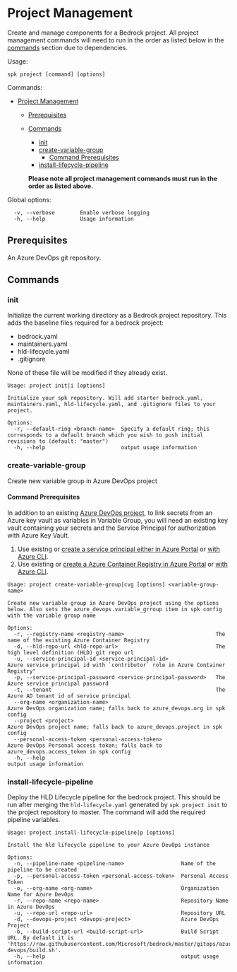 # Project Management

Create and manage components for a Bedrock project. All project management
commands will need to run in the order as listed below in the
[commands](#Commands) section due to dependencies.

Usage:

```
spk project [command] [options]
```

Commands:

- [Project Management](#project-management)

  - [Prerequisites](#prerequisites)
  - [Commands](#commands)

    - [init](#init)
    - [create-variable-group](#create-variable-group)
      - [Command Prerequisites](#command-prerequisites)
    - [install-lifecycle-pipeline](#install-lifecycle-pipeline)

    **Please note all project management commands must run in the order as
    listed above.**

Global options:

```
  -v, --verbose        Enable verbose logging
  -h, --help           Usage information
```

## Prerequisites

An Azure DevOps git repository.

## Commands

### init

Initialize the current working directory as a Bedrock project repository. This
adds the baseline files required for a bedrock project:

- bedrock.yaml
- maintainers.yaml
- hld-lifecycle.yaml
- .gitignore

None of these file will be modified if they already exist.

```
Usage: project init|i [options]

Initialize your spk repository. Will add starter bedrock.yaml, maintainers.yaml, hld-lifecycle.yaml, and .gitignore files to your project.

Options:
  -r, --default-ring <branch-name>  Specify a default ring; this corresponds to a default branch which you wish to push initial revisions to (default: "master")
  -h, --help                        output usage information
```

### create-variable-group

Create new variable group in Azure DevOps project

#### Command Prerequisites

In addition to an existing
[Azure DevOps project](https://azure.microsoft.com/en-us/services/devops/), to
link secrets from an Azure key vault as variables in Variable Group, you will
need an existing key vault containing your secrets and the Service Principal for
authorization with Azure Key Vault.

1. Use existng or
   [create a service principal either in Azure Portal](https://docs.microsoft.com/en-us/azure/active-directory/develop/howto-create-service-principal-portal)
   or
   [with Azure CLI](https://docs.microsoft.com/en-us/cli/azure/create-an-azure-service-principal-azure-cli?view=azure-cli-latest).
2. Use existing or
   [create a Azure Container Registry in Azure Portal](https://docs.microsoft.com/en-us/azure/container-registry/container-registry-get-started-portal)
   or
   [with Azure CLI](https://docs.microsoft.com/en-us/azure/container-registry/container-registry-get-started-azure-cli).

```
Usage: project create-variable-group|cvg [options] <variable-group-name>

Create new variable group in Azure DevOps project using the options below. Also sets the azure_devops.variable_grroup item in spk config with the variable group name

Options:
  -r, --registry-name <registry-name>                             The name of the existing Azure Container Registry
  -d, --hld-repo-url <hld-repo-url>                               The high level definition (HLD) git repo url
  -u, --service-principal-id <service-principal-id>               Azure service principal id with `contributor` role in Azure Container Registry"
  -p, --service-principal-password <service-principal-password>   The Azure service principal password
  -t, --tenant                                                    The Azure AD tenant id of service principal
  --org-name <organization-name>                                  Azure DevOps organization name; falls back to azure_devops.org in spk config
  --project <project>                                             Azure DevOps project name; falls back to azure_devops.project in spk config
  --personal-access-token <personal-access-token>                 Azure DevOps Personal access token; falls back to azure_devops.access_token in spk config
  -h, --help                                                      output usage information
```

### install-lifecycle-pipeline

Deploy the HLD Lifecycle pipeline for the bedrock project. This should be run
after merging the `hld-lifecycle.yaml` generated by `spk project init` to the
project repository to master. The command will add the required pipeline
variables.

```
Usage: project install-lifecycle-pipeline|p [options]

Install the hld lifecycle pipeline to your Azure DevOps instance

Options:
  -n, --pipeline-name <pipeline-name>                  Name of the pipeline to be created
  -p, --personal-access-token <personal-access-token>  Personal Access Token
  -o, --org-name <org-name>                            Organization Name for Azure DevOps
  -r, --repo-name <repo-name>                          Repository Name in Azure DevOps
  -u, --repo-url <repo-url>                            Repository URL
  -d, --devops-project <devops-project>                Azure DevOps Project
  -b, --build-script-url <build-script-url>            Build Script URL. By default it is 'https://raw.githubusercontent.com/Microsoft/bedrock/master/gitops/azure-devops/build.sh'.
  -h, --help                                           output usage information
```
